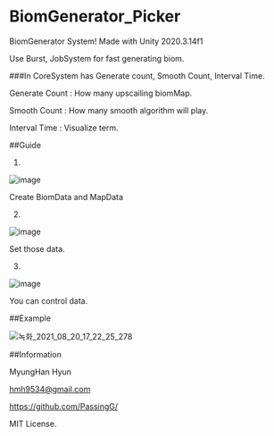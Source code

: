 # BiomGenerator_Picker
 BiomGenerator System!
 Made with Unity 2020.3.14f1
 
 Use Burst, JobSystem for fast generating biom.
 
 
 ###In CoreSystem has Generate count, Smooth Count, Interval Time.
 
 
 Generate Count : How many upscailing biomMap.
 
 Smooth Count : How many smooth algorithm will play.
 
 Interval Time : Visualize term.

 ##Guide
 
 1.
 ![image](https://user-images.githubusercontent.com/49996889/130202920-3c8c4826-7642-4c8f-9eda-a367b26582a5.png)
 
 Create BiomData and MapData
 
 2.
 ![image](https://user-images.githubusercontent.com/49996889/130202814-adeb098a-91cd-47d1-8a62-ca08d71ad258.png)
 
 Set those data.
 
 3. 
 ![image](https://user-images.githubusercontent.com/49996889/130203037-c7c51489-d094-4f8f-8d27-df56d8bcd400.png)
 
 You can control data.
 
 ##Example
 
 ![녹화_2021_08_20_17_22_25_278](https://user-images.githubusercontent.com/49996889/130203692-771c3a2e-9203-4cdd-9daf-612354b54d98.gif)
 
 
 ##Information
 
 
 MyungHan Hyun
 
 hmh9534@gmail.com
 
 https://github.com/PassingG/
 
 
 MIT License.
